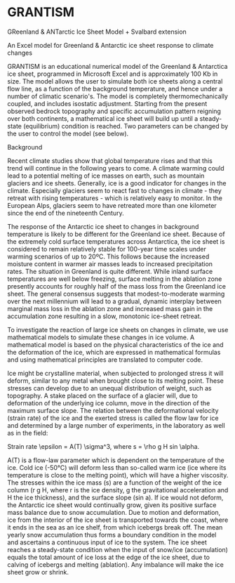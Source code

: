 # GRANTISM

GReenland & ANTarctic Ice Sheet Model + Svalbard extension

An Excel model for Greenland & Antarctic ice sheet response to climate changes

GRANTISM is an educational numerical model of the Greenland & Antarctica ice sheet, programmed in Microsoft Excel and is approximately 100 Kb in size. The model allows the user to simulate both ice sheets along a central flow line, as a function of the background temperature, and hence under a number of climatic scenario's. The model is completely thermomechanically coupled, and includes isostatic adjustment. Starting from the present observed bedrock topography and specific accumulation pattern reigning over both continents, a mathematical ice sheet will build up until a steady-state (equilibrium) condition is reached. Two parameters can be changed by the user to control the model (see below).

Background

Recent climate studies show that global temperature rises and that this trend will continue in the following years to come. A climate warming could lead to a potential melting of ice masses on earth, such as mountain glaciers and ice sheets. Generally, ice is a good indicator for changes in the climate. Especially glaciers seem to react fast to changes in climate - they retreat with rising temperatures - which is relatively easy to monitor. In the European Alps, glaciers seem to have retreated more than one kilometer since the end of the nineteenth Century.

The response of the Antarctic ice sheet to changes in background temperature is likely to be different for the Greenland ice sheet. Because of the extremely cold surface temperatures across Antarctica, the ice sheet is considered to remain relatively stable for 100-year time scales under warming scenarios of up to 20ºC. This follows because the increased moisture content in warmer air masses leads to increased precipitation rates. The situation in Greenland is quite different. While inland surface temperatures are well below freezing, surface melting in the ablation zone presently accounts for roughly half of the mass loss from the Greenland ice sheet. The general consensus suggests that modest-to-moderate warming over the next millennium will lead to a gradual, dynamic interplay between marginal mass loss in the ablation zone and increased mass gain in the accumulation zone resulting in a slow, monotonic ice-sheet retreat.

To investigate the reaction of large ice sheets on changes in climate, we use mathematical models to simulate these changes in ice volume. A mathematical model is based on the physical characteristics of the ice and the deformation of the ice, which are expressed in mathematical formulas and using mathematical principles are translated to computer code.

Ice might be crystalline material, when subjected to prolonged stress it will deform, similar to any metal when brought close to its melting point. These stresses can develop due to an unequal distribution of weight, such as topography. A stake placed on the surface of a glacier will, due to deformation of the underlying ice column, move in the direction of the maximum surface slope. The relation between the deformational velocity (strain rate) of the ice and the exerted stress is called the flow law for ice and determined by a large number of experiments, in the laboratory as well as in the field:

Strain rate \epsilon = A(T) \sigma^3, where s = \rho g H sin \alpha.

A(T) is a flow-law parameter which is dependent on the temperature of the ice. Cold ice (-50°C) will deform less than so-called warm ice (ice where its temperature is close to the melting point), which will have a higher viscosity. The stresses within the ice mass (s) are a function of the weight of the ice column (r g H, where r is the ice density, g the gravitational acceleration and H the ice thickness), and the surface slope (sin a). If ice would not deform, the Antarctic ice sheet would continually grow, given its positive surface mass balance due to snow accumulation. Due to motion and deformation, ice from the interior of the ice sheet is transported towards the coast, where it ends in the sea as an ice shelf, from which icebergs break off. The mean yearly snow accumulation thus forms a boundary condition in the model and ascertains a continuous input of ice to the system. The ice sheet reaches a steady-state condition when the input of snow/ice (accumulation) equals the total amount of ice loss at the edge of the ice sheet, due to calving of icebergs and melting (ablation). Any imbalance will make the ice sheet grow or shrink.

